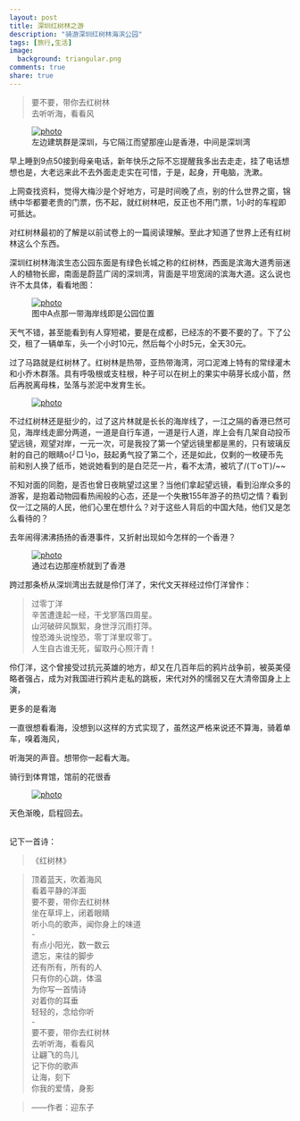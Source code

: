```yaml
---
layout: post
title: 深圳红树林之游
description: "骑游深圳红树林海滨公园"
tags: [旅行,生活]
image:
  background: triangular.png
comments: true
share: true
---
```


>要不要，带你去红树林<br  />
>去听听海，看看风

<figure>
    <a href="http://7vznhl.com1.z0.glb.clouddn.com/2015-2-201.jpg">
        <img src="http://7vznhl.com1.z0.glb.clouddn.com/2015-2-201.jpg" alt="photo" />
    </a>
    <figcaption>左边建筑群是深圳，与它隔江而望那座山是香港，中间是深圳湾</figcaption>
</figure>


早上睡到9点50接到母亲电话，新年快乐之际不忘提醒我多出去走走，挂了电话想想也是，大老远来此不去外面走走实在可惜，于是，起身，开电脑，洗漱。

上网查找资料，觉得大梅沙是个好地方，可是时间晚了点，别的什么世界之窗，锦绣中华都要老贵的门票，伤不起，就红树林吧，反正也不用门票，1小时的车程即可抵达。

<!--more-->

对红树林最初的了解是以前试卷上的一篇阅读理解。至此才知道了世界上还有红树林这么个东西。

深圳红树林海滨生态公园东面是有绿色长城之称的红树林，西面是滨海大道秀丽迷人的植物长廊，南面是蔚蓝广阔的深圳湾，背面是平坦宽阔的滨海大道。这么说也许不太具体，看看地图：

<figure>
    <a href="http://7vznhl.com1.z0.glb.clouddn.com/2015-2-202.jpg">
        <img src="http://7vznhl.com1.z0.glb.clouddn.com/2015-2-202.jpg" alt="photo" />
    </a>
    <figcaption>图中A点那一带海岸线即是公园位置</figcaption>
</figure>

天气不错，甚至能看到有人穿短裙，要是在成都，已经冻的不要不要的了。下了公交，租了一辆单车，头一个小时10元，然后每个小时5元，全天30元。

过了马路就是红树林了。红树林是热带，亚热带海湾，河口泥滩上特有的常绿灌木和小乔木群落。具有呼吸根或支柱根，种子可以在树上的果实中萌芽长成小苗，然后再脱离母株，坠落与淤泥中发育生长。

<figure>
    <a href="http://7vznhl.com1.z0.glb.clouddn.com/2015-2-203.jpg">
        <img src="http://7vznhl.com1.z0.glb.clouddn.com/2015-2-203.jpg" alt="photo" />
    </a>
</figure>

不过红树林还是挺少的，过了这片林就是长长的海岸线了，一江之隔的香港已然可见，海岸线走廊分两道，一道是自行车道，一道是行人道，岸上会有几架自动投币望远镜，观望对岸，一元一次，可是我投了第一个望远镜里都是黑的，只有玻璃反射的自己的眼睛o(╯□╰)o，鼓起勇气投了第二个，还是如此，仅剩的一枚硬币先前和别人换了纸币，她说她看到的是白茫茫一片，看不太清，被坑了/(ㄒoㄒ)/~~

不知对面的同胞，是否也曾日夜眺望过这里？当他们拿起望远镜，看到沿岸众多的游客，是抱着动物园看热闹般的心态，还是一个失散155年游子的热切之情？看到仅一江之隔的人民，他们心里在想什么？对于这些人背后的中国大陆，他们又是怎么看待的？

去年闹得沸沸扬扬的香港事件，又折射出现如今怎样的一个香港？

<figure>
    <a href="http://7vznhl.com1.z0.glb.clouddn.com/2015-2-205.jpg">
        <img src="http://7vznhl.com1.z0.glb.clouddn.com/2015-2-205.jpg" alt="photo" />
    </a>
    <figcaption>通过右边那座桥就到了香港</figcaption>
</figure>

跨过那条桥从深圳湾出去就是伶仃洋了，宋代文天祥经过伶仃洋曾作：

>过零丁洋<br  />
>辛苦遭逢起一经，干戈寥落四周星。<br  />
>山河破碎风飘絮，身世浮沉雨打萍。<br  />
>惶恐滩头说惶恐，零丁洋里叹零丁。<br  />
>人生自古谁无死，留取丹心照汗青！<br  />

伶仃洋，这个曾接受过抗元英雄的地方，却又在几百年后的鸦片战争前，被英美侵略者强占，成为对我国进行鸦片走私的跳板，宋代对外的懦弱又在大清帝国身上上演，

更多的是看海

一直很想看看海，没想到以这样的方式实现了，虽然这严格来说还不算海，骑着单车，嗅着海风，

听海哭的声音。想带你一起看大海。

骑行到体育馆，馆前的花很香

<figure>
    <a href="http://7vznhl.com1.z0.glb.clouddn.com/2015-2-204.jpg">
        <img src="http://7vznhl.com1.z0.glb.clouddn.com/2015-2-204.jpg" alt="photo" />
    </a>
</figure>

天色渐晚，启程回去。

<br  />
记下一首诗：

>《红树林》

>顶着蓝天，吹着海风<br  />
>看着平静的洋面<br  />
>要不要，带你去红树林<br  />
>坐在草坪上，闭着眼睛<br  />
>听小鸟的歌声，闻你身上的味道<br  />
>-<br  />
>有点小阳光，数一数云<br  />
>遗忘，来往的脚步<br  />
>还有所有，所有的人<br  />
>只有你的心跳，体温<br  />
>为你写一首情诗<br  />
>对着你的耳垂<br  />
>轻轻的，念给你听<br  />
>-<br  />
>要不要，带你去红树林<br  />
>去听听海，看看风<br  />
>让翩飞的鸟儿<br  />
>记下你的歌声<br  />
>让海，刻下<br  />
>你我的爱情，身影<br  />

>——作者：迎东子
